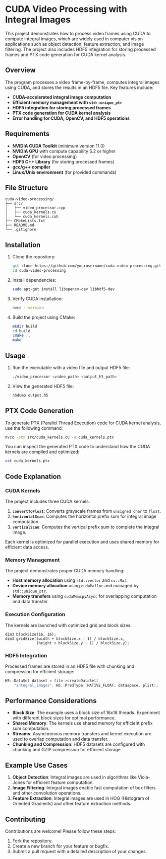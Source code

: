 # CUDA Video Processing with Integral Images

This project demonstrates how to process video frames using CUDA to compute integral images, which are widely used in computer vision applications such as object detection, feature extraction, and image filtering. The project also includes HDF5 integration for storing processed frames and PTX code generation for CUDA kernel analysis.

## Overview

The program processes a video frame-by-frame, computes integral images using CUDA, and stores the results in an HDF5 file. Key features include:
- **CUDA-accelerated integral image computation**
- **Efficient memory management with `std::unique_ptr`**
- **HDF5 integration for storing processed frames**
- **PTX code generation for CUDA kernel analysis**
- **Error handling for CUDA, OpenCV, and HDF5 operations**

## Requirements

- **NVIDIA CUDA Toolkit** (minimum version 11.0)
- **NVIDIA GPU** with compute capability 5.2 or higher
- **OpenCV** (for video processing)
- **HDF5 C++ Library** (for storing processed frames)
- **gcc/g++ compiler**
- **Linux/Unix environment** (for provided commands)

## File Structure

```
cuda-video-processing/
├── src/
│   ├── video_processor.cpp
│   ├── cuda_kernels.cu
│   └── cuda_kernels.cuh
├── CMakeLists.txt
├── README.md
└── .gitignore
```

## Installation

1. Clone the repository:
   ```bash
   git clone https://github.com/yourusername/cuda-video-processing.git
   cd cuda-video-processing
   ```

2. Install dependencies:
   ```bash
   sudo apt-get install libopencv-dev libhdf5-dev
   ```

3. Verify CUDA installation:
   ```bash
   nvcc --version
   ```

4. Build the project using CMake:
   ```bash
   mkdir build
   cd build
   cmake ..
   make
   ```

## Usage

1. Run the executable with a video file and output HDF5 file:
   ```bash
   ./video_processor <video_path> <output_h5_path>
   ```

2. View the generated HDF5 file:
   ```bash
   h5dump output.h5
   ```

## PTX Code Generation

To generate PTX (Parallel Thread Execution) code for CUDA kernel analysis, use the following command:
```bash
nvcc -ptx src/cuda_kernels.cu -o cuda_kernels.ptx
```

You can inspect the generated PTX code to understand how the CUDA kernels are compiled and optimized:
```bash
cat cuda_kernels.ptx
```

## Code Explanation

### CUDA Kernels
The project includes three CUDA kernels:
1. **`convertToFloat`**: Converts grayscale frames from `unsigned char` to `float`.
2. **`horizontalScan`**: Computes the horizontal prefix sum for integral image computation.
3. **`verticalScan`**: Computes the vertical prefix sum to complete the integral image.

Each kernel is optimized for parallel execution and uses shared memory for efficient data access.

### Memory Management
The project demonstrates proper CUDA memory handling:
- **Host memory allocation** using `std::vector` and `cv::Mat`.
- **Device memory allocation** using `cudaMalloc` and managed by `std::unique_ptr`.
- **Memory transfers** using `cudaMemcpyAsync` for overlapping computation and data transfer.

### Execution Configuration
The kernels are launched with optimized grid and block sizes:
```cuda
dim3 blockSize(16, 16);
dim3 gridSize((width + blockSize.x - 1) / blockSize.x,
              (height + blockSize.y - 1) / blockSize.y);
```

### HDF5 Integration
Processed frames are stored in an HDF5 file with chunking and compression for efficient storage:
```cpp
H5::DataSet dataset = file->createDataSet(
    "integral_images", H5::PredType::NATIVE_FLOAT, dataspace, plist);
```

## Performance Considerations

- **Block Size**: The example uses a block size of 16x16 threads. Experiment with different block sizes for optimal performance.
- **Shared Memory**: The kernels use shared memory for efficient prefix sum computation.
- **Streams**: Asynchronous memory transfers and kernel execution are used to overlap computation and data transfer.
- **Chunking and Compression**: HDF5 datasets are configured with chunking and GZIP compression for efficient storage.

## Example Use Cases

1. **Object Detection**: Integral images are used in algorithms like Viola-Jones for efficient feature computation.
2. **Image Filtering**: Integral images enable fast computation of box filters and other convolution operations.
3. **Feature Extraction**: Integral images are used in HOG (Histogram of Oriented Gradients) and other feature extraction methods.

## Contributing

Contributions are welcome! Please follow these steps:
1. Fork the repository.
2. Create a new branch for your feature or bugfix.
3. Submit a pull request with a detailed description of your changes.
